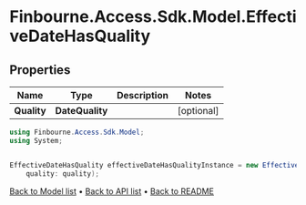 # Finbourne.Access.Sdk.Model.EffectiveDateHasQuality

## Properties

Name | Type | Description | Notes
------------ | ------------- | ------------- | -------------
**Quality** | **DateQuality** |  | [optional] 

```csharp
using Finbourne.Access.Sdk.Model;
using System;


EffectiveDateHasQuality effectiveDateHasQualityInstance = new EffectiveDateHasQuality(
    quality: quality);
```

[Back to Model list](../README.md#documentation-for-models) &#8226; [Back to API list](../README.md#documentation-for-api-endpoints) &#8226; [Back to README](../README.md)
